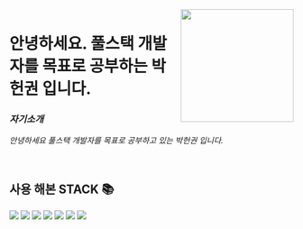 <img align="right" src="https://github.com/pakrheonkwon/Park_HeonKwon/assets/126491446/faa96bd5-8e04-4f83-a576-393db1e5d83a" width="200"/>

<h1> 안녕하세요. 풀스택 개발자를 목표로 공부하는 박헌권 입니다. </h1>
<p>

  <em>
    <h3>  자기소개 </h3>
    <p> 안녕하세요 풀스택 개발자를 목표로 공부하고 있는 박헌권 입니다.<br>
    </p> 
    
  </em>
    
</p>

<br />
<h2>사용 해본 STACK 📚 </h2>

<div align=left> 
  <img src="https://img.shields.io/badge/java-007396?style=for-the-badge&logo=java&logoColor=white"> 
  <img src="https://img.shields.io/badge/html5-E34F26?style=for-the-badge&logo=html5&logoColor=white"> 
  <img src="https://img.shields.io/badge/javascript-F7DF1E?style=for-the-badge&logo=javascript&logoColor=black"> 

  <img src="https://img.shields.io/badge/mariaDB-003545?style=for-the-badge&logo=mariaDB&logoColor=white"> 

  <img src="https://img.shields.io/badge/spring-6DB33F?style=for-the-badge&logo=spring&logoColor=white"> 
  <img src="https://img.shields.io/badge/apache tomcat-F8DC75?style=for-the-badge&logo=apachetomcat&logoColor=white">
  <img src="https://img.shields.io/badge/github-181717?style=for-the-badge&logo=github&logoColor=white">
  
</div>
